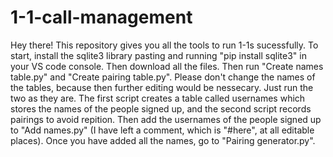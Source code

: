 # 1-1-call-management
Hey there! This repository gives you all the tools to run 1-1s sucessfully.
To start, install the sqlite3 library pasting and running "pip install sqlite3" in your VS code console.
Then download all the files.
Then run "Create names table.py" and "Create pairing table.py". Please don't change the names of the tables, because then further editing would be nessecary. Just run the two as they are. The first script creates a table called usernames which stores the names of the people signed up, and the second script records pairings to avoid repition. 
Then add the usernames of the people signed up to "Add names.py" (I have left a comment, which is "#here", at all editable places).
Once you have added all the names, go to "Pairing generator.py". 
